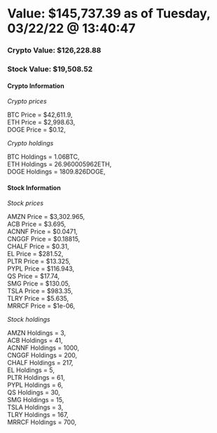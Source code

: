 # Value: $145,737.39 as of Tuesday, 03/22/22 @ 13:40:47 

### Crypto Value: $126,228.88

### Stock Value: $19,508.52

#### Crypto Information 
*Crypto prices* 

BTC Price = $42,611.9,  
ETH Price = $2,998.63,  
DOGE Price = $0.12,  


*Crypto holdings* 

BTC Holdings = 1.06BTC,  
ETH Holdings = 26.960005962ETH,  
DOGE Holdings = 1809.826DOGE,  


#### Stock Information 

*Stock prices* 

AMZN Price = $3,302.965,  
ACB Price = $3.695,  
ACNNF Price = $0.0471,  
CNGGF Price = $0.18815,  
CHALF Price = $0.31,  
EL Price = $281.52,  
PLTR Price = $13.325,  
PYPL Price = $116.943,  
QS Price = $17.74,  
SMG Price = $130.05,  
TSLA Price = $983.35,  
TLRY Price = $5.635,  
MRRCF Price = $1e-06,  


*Stock holdings* 

AMZN Holdings = 3,  
ACB Holdings = 41,  
ACNNF Holdings = 1000,  
CNGGF Holdings = 200,  
CHALF Holdings = 217,  
EL Holdings = 5,  
PLTR Holdings = 61,  
PYPL Holdings = 6,  
QS Holdings = 30,  
SMG Holdings = 15,  
TSLA Holdings = 3,  
TLRY Holdings = 167,  
MRRCF Holdings = 700,  


